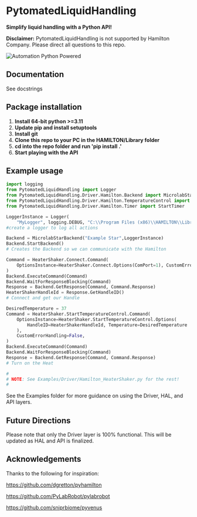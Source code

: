 # PytomatedLiquidHandling
**Simplify liquid handling with a Python API!**

**Disclaimer:** PytomatedLiquidHandling is not supported by Hamilton Company. Please direct all questions to this repo.

![Automation Python Powered](https://user-images.githubusercontent.com/85904380/227666692-56c97b56-ec2a-4d2a-9bb7-99341dad405e.png)

## Documentation

See docstrings

## Package installation

1. **Install 64-bit python >=3.11**
2. **Update pip and install setuptools**
3. **Install git**
4. **Clone this repo to your PC in the HAMILTON/Library folder**
5. **cd into the repo folder and run 'pip install .'**
6. **Start playing with the API**

## Example usage
```python
import logging
from PytomatedLiquidHandling import Logger
from PytomatedLiquidHandling.Driver.Hamilton.Backend import MicrolabStarBackend
from PytomatedLiquidHandling.Driver.Hamilton.TemperatureControl import HeaterShaker
from PytomatedLiquidHandling.Driver.Hamilton.Timer import StartTimer

LoggerInstance = Logger(
    "MyLogger", logging.DEBUG, "C:\\Program Files (x86)\\HAMILTON\\Library\\PytomatedLiquidHandling\\PytomatedLiquidHandling\\Logging")
#create a logger to log all actions

Backend = MicrolabStarBackend("Example Star",LoggerInstance)
Backend.StartBackend()
# Creates the Backend so we can communicate with the Hamilton

Command = HeaterShaker.Connect.Command(
    OptionsInstance=HeaterShaker.Connect.Options(ComPort=1), CustomErrorHandling=False
)
Backend.ExecuteCommand(Command)
Backend.WaitForResponseBlocking(Command)
Response = Backend.GetResponse(Command, Command.Response)
HeaterShakerHandleId = Response.GetHandleID()
# Connect and get our Handle

DesiredTemperature = 37
Command = HeaterShaker.StartTemperatureControl.Command(
    OptionsInstance=HeaterShaker.StartTemperatureControl.Options(
        HandleID=HeaterShakerHandleId, Temperature=DesiredTemperature
    ),
    CustomErrorHandling=False,
)
Backend.ExecuteCommand(Command)
Backend.WaitForResponseBlocking(Command)
Response = Backend.GetResponse(Command, Command.Response)
# Turn on the Heat

#
# NOTE: See Examples/Driver/Hamilton_HeaterShaker.py for the rest!
#
```

See the Examples folder for more guidance on using the Driver, HAL, and API layers.

## Future Directions

Please note that only the Driver layer is 100% functional. This will be updated as HAL and API is finalized.

## Acknowledgements

Thanks to the following for inspiration:

https://github.com/dgretton/pyhamilton

https://github.com/PyLabRobot/pylabrobot

https://github.com/sniprbiome/pyvenus


